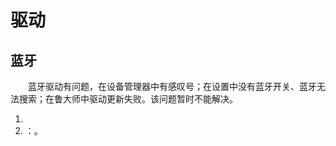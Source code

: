 # 驱动

## 蓝牙

&emsp;&emsp;蓝牙驱动有问题，在设备管理器中有感叹号；在设置中没有蓝牙开关、蓝牙无法搜索；在鲁大师中驱动更新失败。该问题暂时不能解决。

1. 
2.  []()：。
